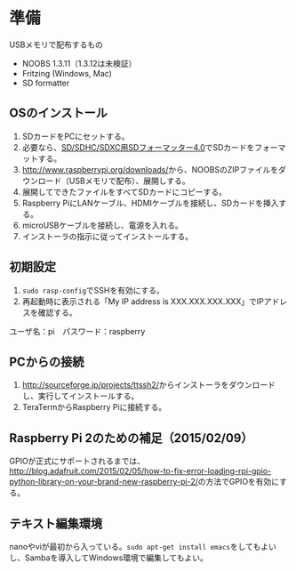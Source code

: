 # 準備

USBメモリで配布するもの

* NOOBS 1.3.11（1.3.12は未検証）
* Fritzing (Windows, Mac)
* SD formatter

## OSのインストール

1. SDカードをPCにセットする。
1. 必要なら、[SD/SDHC/SDXC用SDフォーマッター4.0](https://www.sdcard.org/jp/downloads/formatter_4/)でSDカードをフォーマットする。
1. <http://www.raspberrypi.org/downloads/>から、NOOBSのZIPファイルをダウンロード（USBメモリで配布）、展開しする。
1. 展開してできたファイルをすべてSDカードにコピーする。
1. Raspberry PiにLANケーブル、HDMIケーブルを接続し、SDカードを挿入する。
1. microUSBケーブルを接続し、電源を入れる。
1. インストーラの指示に従ってインストールする。

## 初期設定

1. `sudo rasp-config`でSSHを有効にする。
1. 再起動時に表示される「My IP address is XXX.XXX.XXX.XXX」でIPアドレスを確認する。

ユーザ名：pi　パスワード：raspberry

## PCからの接続

1. <http://sourceforge.jp/projects/ttssh2/>からインストーラをダウンロードし、実行してインストールする。
1. TeraTermからRaspberry Piに接続する。

## Raspberry Pi 2のための補足（2015/02/09）

GPIOが正式にサポートされるまでは、<http://blog.adafruit.com/2015/02/05/how-to-fix-error-loading-rpi-gpio-python-library-on-your-brand-new-raspberry-pi-2/>の方法でGPIOを有効にする。

## テキスト編集環境

nanoやviが最初から入っている。`sudo apt-get install emacs`をしてもよいし、Sambaを導入してWindows環境で編集してもよい。
